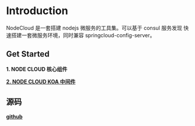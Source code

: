 <!-- TITLE: 主页 -->
<!-- SUBTITLE: 欢迎访问 NODE CLOUD WIKI -->

# Introduction

NodeCloud 是一套搭建 nodejs 微服务的工具集。可以基于 consul 服务发现 快速搭建一套微服务环境，同时兼容 springcloud-config-server。

## Get Started

**1. NODE CLOUD 核心组件**

**[2. NODE CLOUD KOA 中间件](http://wiki.nodecloud.cn/koa-middlewares)**

## 源码

**[github](https://github.com/nodecloud)**